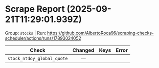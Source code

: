# Scrape Report (2025-09-21T11:29:01.939Z)

Group: `stocks`  |  Run: https://github.com/AlbertoRoca96/scraping-checks-scheduler/actions/runs/17893024052

| Check | Changed | Keys | Error |
|---|:---:|:--|:--|
| `stock_ntdoy_global_quote` | — |  |  |
